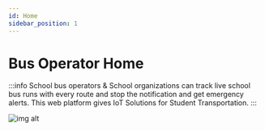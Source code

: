 ```yaml
---
id: Home
sidebar_position: 1
---
```


# Bus Operator Home

:::info
School bus operators & School organizations can track live school bus runs with every route and stop the notification and get emergency alerts. This web platform gives IoT Solutions for Student Transportation.
:::
<br/>

![img alt](/img/bus-operator-homepage.png)
